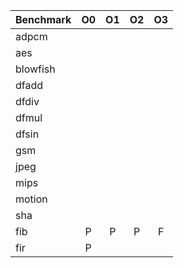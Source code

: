 | **Benchmark** | **O0** | **O1**  | **O2** | **O3** |
| ------------- |:------:|:-------:|:------:|:------:|
| adpcm     | | |||
| aes      	| | |||
| blowfish 	| | |||
| dfadd		| ||||
| dfdiv		|||||
| dfmul		|||||
| dfsin		|||||
| gsm		|||||
| jpeg		|||||
| mips		|||||
| motion	|||||
| sha   ||||
| fib		| P | P | P | F |
| fir		| P |   |   |   |
